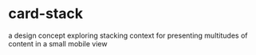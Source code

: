 # card-stack

a design concept exploring stacking context for presenting multitudes of content in a small mobile view
